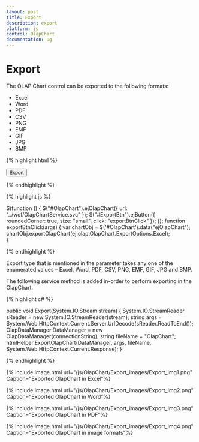 ```yaml
---
layout: post
title: Export
description: export
platform: js
control: OlapChart
documentation: ug
---
```


# Export

The OLAP Chart control can be exported to the following formats:

* Excel
* Word
* PDF
* CSV
* PNG
* EMF
* GIF
* JPG
* BMP

{% highlight html %}

<div>
    <button id="ExportBtn">Export</button>
</div>

{% endhighlight %}

{% highlight js %}

$(function () {
    $("#OlapChart").ejOlapChart({
         url: "../wcf/OlapChartService.svc"
    });
    $("#ExportBtn").ejButton({
         roundedCorner: true,
         size: "small",
         click: "exportBtnClick"
    });
});
function exportBtnClick(args) {
    var chartObj = $('#OlapChart').data("ejOlapChart");
    chartObj.exportOlapChart(ej.olap.OlapChart.ExportOptions.Excel);   
}

{% endhighlight %}

Export type that is mentioned in the parameter takes any one of the enumerated values – Excel, Word, PDF, CSV, PNG, EMF, GIF, JPG and BMP.

The following service method is added in-order to perform exporting in the OlapChart.

{% highlight c# %}

public void Export(System.IO.Stream stream)
{
    System.IO.StreamReader sReader = new System.IO.StreamReader(stream);
    string args = System.Web.HttpContext.Current.Server.UrlDecode(sReader.ReadToEnd());
    OlapDataManager DataManager = new OlapDataManager(connectionString);
    string fileName = "OlapChart";
    htmlHelper.ExportOlapChart(DataManager, args, fileName,
    System.Web.HttpContext.Current.Response);
}

{% endhighlight %}

{% include image.html url="/js/OlapChart/Export_images/Export_img1.png" Caption="Exported OlapChart in Excel"%}

{% include image.html url="/js/OlapChart/Export_images/Export_img2.png" Caption="Exported OlapChart in Word"%}

{% include image.html url="/js/OlapChart/Export_images/Export_img3.png" Caption="Exported OlapChart in PDF"%}

{% include image.html url="/js/OlapChart/Export_images/Export_img4.png" Caption="Exported OlapChart in image formats"%}


